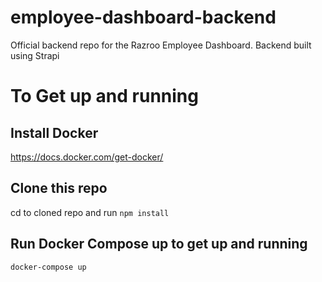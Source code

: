 # employee-dashboard-backend
Official backend repo for the Razroo Employee Dashboard. Backend built using Strapi

# To Get up and running 

## Install Docker 
https://docs.docker.com/get-docker/

## Clone this repo 
cd to cloned repo and run `npm install` 

## Run Docker Compose up to get up and running 
```
docker-compose up
```
